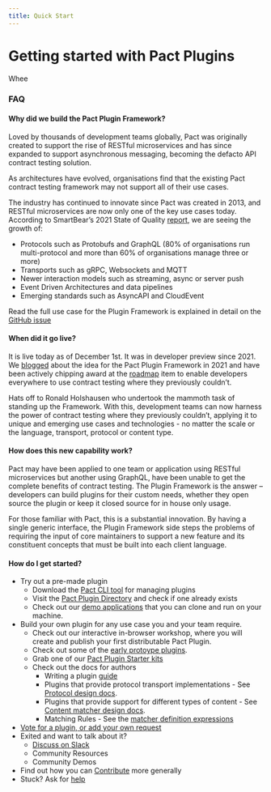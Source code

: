```yaml
---
title: Quick Start
---
```


# Getting started with Pact Plugins

Whee

### FAQ

#### Why did we build the Pact Plugin Framework?

Loved by thousands of development teams globally, Pact was originally created to support the rise of RESTful microservices and has since expanded to support asynchronous messaging, becoming the defacto API contract testing solution.

As architectures have evolved, organisations find that the existing Pact contract testing framework may not support all of their use cases.

The industry has continued to innovate since Pact was created in 2013, and RESTful microservices are now only one of the key use cases today. According to SmartBear’s 2021 State of Quality [report](https://smartbear.com/state-of-software-quality/api/tools/#api-protocols), we are seeing the growth of:

- Protocols such as Protobufs and GraphQL (80% of organisations run multi-protocol and more than 60% of organisations manage three or more)
- Transports such as gRPC, Websockets and MQTT
- Newer interaction models such as streaming, async or server push
- Event Driven Architectures and data pipelines
- Emerging standards such as AsyncAPI and CloudEvent

Read the full use case for the Plugin Framework is explained in detail on the [GitHub issue](https://github.com/pact-foundation/pact-specification/issues/83)

#### When did it go live?

It is live today as of December 1st. It was in developer preview since 2021. We [blogged](https://pactflow.io/blog/extending-pact-with-plugins/) about the idea for the Pact Plugin Framework in 2021 and have been actively chipping award at the [roadmap](https://github.com/pactflow/roadmap/issues/33) item to enable developers everywhere to use contract testing where they previously couldn’t.

Hats off to Ronald Holshausen who undertook the mammoth task of standing up the Framework. With this, development teams can now harness the power of contract testing where they previously couldn’t, applying it to unique and emerging use cases and technologies - no matter the scale or the language, transport, protocol or content type.

#### How does this new capability work?

Pact may have been applied to one team or application using RESTful microservices but another using GraphQL, have been unable to get the complete benefits of contract testing. The Plugin Framework is the answer – developers can build plugins for their custom needs, whether they open source the plugin or keep it closed source for in house only usage.

For those familiar with Pact, this is a substantial innovation. By having a single generic interface, the Plugin Framework side steps the problems of requiring the input of core maintainers to support a new feature and its constituent concepts that must be built into each client language.

#### How do I get started?

- Try out a pre-made plugin
  - Download the [Pact CLI tool](/plugins/directory#plugin-tooling) for managing plugins
  - Visit the [Pact Plugin Directory](/plugins/directory) and check if one already exists
  - Check out our [demo applications](/plugins/directory#demos) that you can clone and run on your machine.
- Build your own plugin for any use case you and your team require.
  - Check out our interactive in-browser workshop, where you will create and publish your first distributable Pact Plugin.
  - Check out some of the [early protoype plugins](/plugins/directory#plugin-prototypes).
  - Grab one of our [Pact Plugin Starter kits](/plugins/directory#template-plugins)
  - Check out the docs for authors
    - Writing a plugin [guide](https://docs.pact.io/implementation_guides/pact_plugins/docs/writing-plugin-guide)
    - Plugins that provide protocol transport implementations - See [Protocol design docs](https://docs.pact.io/implementation_guides/pact_plugins/docs/protocol-plugin-design).
    - Plugins that provide support for different types of content - See [Content matcher design docs](https://docs.pact.io/implementation_guides/pact_plugins/docs/content-matcher-design).
    - Matching Rules - See the [matcher definition expressions](http://localhost:3000/implementation_guides/pact_plugins/docs/matching-rule-definition-expressions)
- [Vote for a plugin, or add your own request](https://pact.canny.io/)
- Exited and want to talk about it?
  - [Discuss on Slack](http://slack.pact.io/)
  - Community Resources
  - Community Demos
- Find out how you can [Contribute](https://docs.pact.io/contributing) more generally
- Stuck? Ask for [help](https://docs.pact.io/help)
